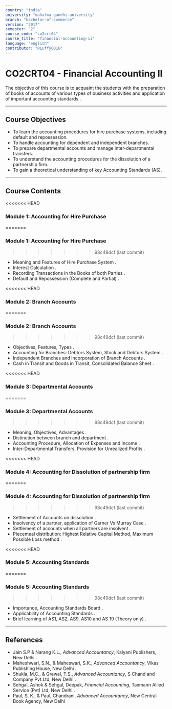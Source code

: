 ```yaml
---
country: "india"
university: "mahatma-gandhi-university"
branch: "bachelor-of-commerce"
version: "2017"
semester: "2"
course_code: "co2crt04"
course_title: "financial-accounting-ii"
language: "english"
contributor: "@Luffy0016"
---
```

# CO2CRT04 - Financial Accounting II

 The objective of this course is to acquaint the students with the preparation of books of accounts of various types of business activities and application of important accounting standards .

---
## Course Objectives

* To learn the accounting procedures for hire purchase systems, including default and repossession.
* To handle accounting for dependent and independent branches.
* To prepare departmental accounts and manage inter-departmental transfers.
* To understand the accounting procedures for the dissolution of a partnership firm.
* To gain a theoretical understanding of key Accounting Standards (AS).

---
## Course Contents

<<<<<<< HEAD
### Module 1: Accounting for Hire Purchase 
=======
### Module 1: Accounting for Hire Purchase  
>>>>>>> 98c49dcf (last  commit)
* Meaning and Features of Hire Purchase System .
* Interest Calculation  .
* Recording Transactions in the Books of both Parties .
* Default and Repossession (Complete and Partial) .

<<<<<<< HEAD
### Module 2: Branch Accounts 
=======
### Module 2: Branch Accounts  
>>>>>>> 98c49dcf (last  commit)
* Objectives, Features, Types .
* Accounting for Branches: Debtors System, Stock and Debtors System .
* Independent Branches and Incorporation of Branch Accounts .
* Cash in Transit and Goods in Transit, Consolidated Balance Sheet .

<<<<<<< HEAD
### Module 3: Departmental Accounts 
=======
### Module 3: Departmental Accounts  
>>>>>>> 98c49dcf (last  commit)
* Meaning, Objectives, Advantages .
* Distinction between branch and department .
* Accounting Procedure, Allocation of Expenses and Income .
* Inter-Departmental Transfers, Provision for Unrealized Profits .

<<<<<<< HEAD
### Module 4: Accounting for Dissolution of partnership firm 
=======
### Module 4: Accounting for Dissolution of partnership firm  
>>>>>>> 98c49dcf (last  commit)
* Settlement of Accounts on dissolution .
* Insolvency of a partner, application of Garner Vs Murray Case .
* Settlement of accounts when all partners are insolvent .
* Piecemeal distribution: Highest Relative Capital Method, Maximum Possible Loss method .

<<<<<<< HEAD
### Module 5: Accounting Standards 
=======
### Module 5: Accounting Standards  
>>>>>>> 98c49dcf (last  commit)
* Importance, Accounting Standards Board .
* Applicability of Accounting Standards .
* Brief learning of AS1, AS2, AS9, AS10 and AS 19 (Theory only) .

---
## References
*  Jain S.P & Narang K.L., *Advanced Accountancy*, Kalyani Publishers, New Delhi .
*  Maheshwari, S.N., & Maheswari, S.K., *Advanced Accountancy*, Vikas Publishing House, New Delhi .
*  Shukla, M.C., & Grewal, T.S., *Advanced Accountancy*, S Chand and Company Pvt.Ltd, New Delhi .
*  Sehgal, Ashok & Sehgal, Deepak, *Financial Accounting*, Taxmann Allied Service (Pvt) Ltd, New Delhi .
*  Paul, S. K., & Paul, Chandrani, *Advanced Accountancy*, New Central Book Agency, New Delhi 
